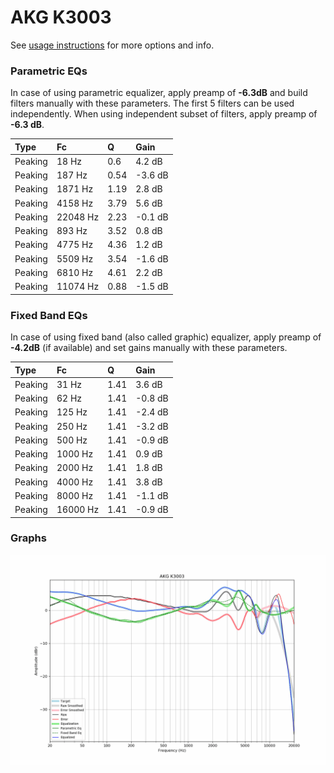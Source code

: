 # AKG K3003
See [usage instructions](https://github.com/jaakkopasanen/AutoEq#usage) for more options and info.

### Parametric EQs
In case of using parametric equalizer, apply preamp of **-6.3dB** and build filters manually
with these parameters. The first 5 filters can be used independently.
When using independent subset of filters, apply preamp of **-6.3 dB**.

| Type    | Fc       |    Q | Gain    |
|:--------|:---------|:-----|:--------|
| Peaking | 18 Hz    | 0.6  | 4.2 dB  |
| Peaking | 187 Hz   | 0.54 | -3.6 dB |
| Peaking | 1871 Hz  | 1.19 | 2.8 dB  |
| Peaking | 4158 Hz  | 3.79 | 5.6 dB  |
| Peaking | 22048 Hz | 2.23 | -0.1 dB |
| Peaking | 893 Hz   | 3.52 | 0.8 dB  |
| Peaking | 4775 Hz  | 4.36 | 1.2 dB  |
| Peaking | 5509 Hz  | 3.54 | -1.6 dB |
| Peaking | 6810 Hz  | 4.61 | 2.2 dB  |
| Peaking | 11074 Hz | 0.88 | -1.5 dB |

### Fixed Band EQs
In case of using fixed band (also called graphic) equalizer, apply preamp of **-4.2dB**
(if available) and set gains manually with these parameters.

| Type    | Fc       |    Q | Gain    |
|:--------|:---------|:-----|:--------|
| Peaking | 31 Hz    | 1.41 | 3.6 dB  |
| Peaking | 62 Hz    | 1.41 | -0.8 dB |
| Peaking | 125 Hz   | 1.41 | -2.4 dB |
| Peaking | 250 Hz   | 1.41 | -3.2 dB |
| Peaking | 500 Hz   | 1.41 | -0.9 dB |
| Peaking | 1000 Hz  | 1.41 | 0.9 dB  |
| Peaking | 2000 Hz  | 1.41 | 1.8 dB  |
| Peaking | 4000 Hz  | 1.41 | 3.8 dB  |
| Peaking | 8000 Hz  | 1.41 | -1.1 dB |
| Peaking | 16000 Hz | 1.41 | -0.9 dB |

### Graphs
![](./AKG%20K3003.png)